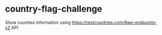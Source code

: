 # country-flag-challenge
Show counties information using https://restcountries.com/#api-endpoints-v2 API
